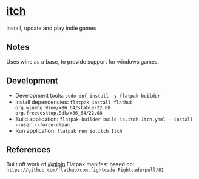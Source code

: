 # [itch](https://github.com/itchio/itch)

Install, update and play indie games

## Notes

Uses wine as a base, to provide support for windows games.

## Development
  - Development tools: `sudo dnf install -y flatpak-builder`
  - Install dependencies: `flatpak install flathub org.winehq.Wine/x86_64/stable-22.08 org.freedesktop.Sdk/x86_64/22.08`
  - Build application: `flatpak-builder build io.itch.Itch.yaml --install --user --force-clean`
  - Run application: `flatpak run io.itch.Itch`

## References
Built off work of [@gjpin](https://github.com/gjpin/itch-flatpak)
Flatpak manifest based on: `https://github.com/flathub/com.fightcade.Fightcade/pull/81`

